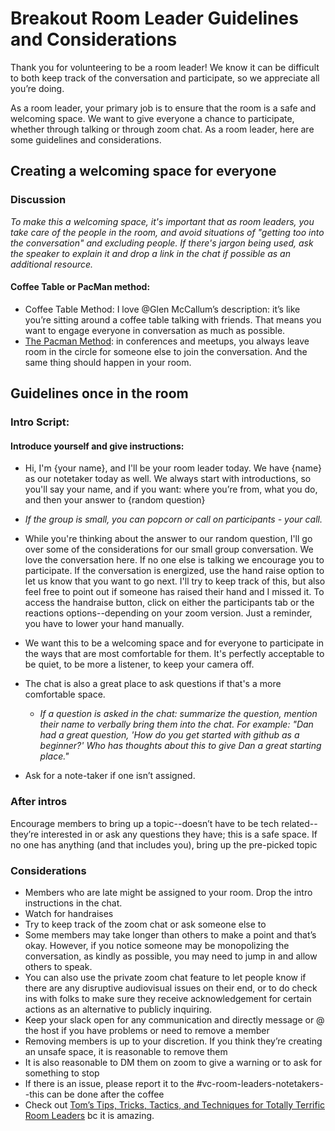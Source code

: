 # Breakout Room Leader Guidelines and Considerations

Thank you for volunteering to be a room leader! We know it can be difficult to both keep track of the conversation and participate, so we appreciate all you’re doing.

As a room leader, your primary job is to ensure that the room is a safe and welcoming space. We want to give everyone a chance to participate, whether through talking or through zoom chat. As a room leader, here are some guidelines and considerations.

## Creating a welcoming space for everyone

### Discussion

_To make this a welcoming space, it's important that as room leaders, you take care of the people in the room, and avoid situations of "getting too into the conversation" and excluding people. If there's jargon being used, ask the speaker to explain it and drop a link in the chat if possible as an additional resource._

#### Coffee Table or PacMan method:

- Coffee Table Method: I love @Glen McCallum’s description: it’s like you’re sitting around a coffee table talking with friends. That means you want to engage everyone in conversation as much as possible.
- [The Pacman Method](https://www.ericholscher.com/blog/2017/aug/2/pacman-rule-conferences/): in conferences and meetups, you always leave room in the circle for someone else to join the conversation. And the same thing should happen in your room.

## Guidelines once in the room

### Intro Script:
#### Introduce yourself and give instructions:

- Hi, I'm {your name}, and I'll be your room leader today. We have {name} as our notetaker today as well. We always start with introductions, so you'll say your name, and if you want: where you’re from, what you do, and then your answer to {random question}

- _If the group is small, you can popcorn or call on participants - your call._

- While you're thinking about the answer to our random question, I'll go over some of the considerations for our small group conversation. We love the conversation here. If no one else is talking we encourage you to participate. If the conversation is energized, use the hand raise option to let us know that you want to go next. I'll try to keep track of this, but also feel free to point out if someone has raised their hand and I missed it. To access the handraise button, click on either the participants tab or the reactions options--depending on your zoom version. Just a reminder, you have to lower your hand manually.
- We want this to be a welcoming space and for everyone to participate in the ways that are most comfortable for them. It's perfectly acceptable to be quiet, to be more a listener, to keep your camera off.
- The chat is also a great place to ask questions if that's a more comfortable space.

  - _If a question is asked in the chat: summarize the question, mention their name to verbally bring them into the chat. For example: "Dan had a great question, 'How do you get started with github as a beginner?' Who has thoughts about this to give Dan a great starting place."_

- Ask for a note-taker if one isn’t assigned.


### After intros

Encourage members to bring up a topic--doesn’t have to be tech related--they’re interested in or ask any questions they have; this is a safe space.
If no one has anything (and that includes you), bring up the pre-picked topic

### Considerations

- Members who are late might be assigned to your room. Drop the intro instructions in the chat.
- Watch for handraises
- Try to keep track of the zoom chat or ask someone else to
- Some members may take longer than others to make a point and that’s okay. However, if you notice someone may be monopolizing the conversation, as kindly as possible, you may need to jump in and allow others to speak.
- You can also use the private zoom chat feature to let people know if there are any disruptive audiovisual issues on their end, or to do check ins with folks to make sure they receive acknowledgement for certain actions as an alternative to publicly inquiring.
- Keep your slack open for any communication and directly message or @ the host if you have problems or need to remove a member
- Removing members is up to your discretion. If you think they’re creating an unsafe space, it is reasonable to remove them
- It is also reasonable to DM them on zoom to give a warning or to ask for something to stop
- If there is an issue, please report it to the #vc-room-leaders-notetakers--this can be done after the coffee
- Check out [Tom’s Tips, Tricks, Tactics, and Techniques for Totally Terrific Room Leaders](https://docs.google.com/document/d/151KzNhtEahTWf6xMH8aC4mZ5QxKIFNzVEJSfMUyw3gU/edit?usp=sharing) bc it is amazing.
